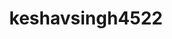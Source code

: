 ---
title: keshavsingh4522
github: https://github.com/keshavsingh4522
mode: dark
transition: 1s
score: 70.5
archetype:
- Little Bit of Everything
---